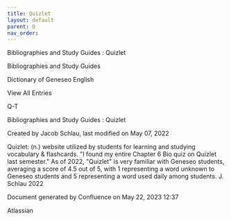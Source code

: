 ```yaml
---
title: Quizlet
layout: default
parent: Q
nav_order:
---
```


Bibliographies and Study Guides : Quizlet

Bibliographies and Study Guides

Dictionary of Geneseo English

View All Entries

Q-T

Bibliographies and Study Guides : Quizlet

Created by  Jacob Schlau, last modified on May 07, 2022

Quizlet: (n.) website utilized by students for learning and studying vocabulary &amp; flashcards. &quot;I found my entire Chapter 6 Bio quiz on Quizlet last semester.&quot; As of 2022, &quot;Quizlet&quot; is very familiar with Geneseo students, averaging a score of 4.5 out of 5, with 1 representing a word unknown to Geneseo students and 5 representing a word used daily among students. J. Schlau 2022

Document generated by Confluence on May 22, 2023 12:37

Atlassian

